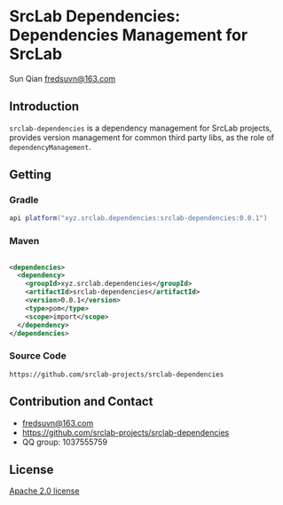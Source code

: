 # SrcLab Dependencies: Dependencies Management for SrcLab

<span id="author" class="author">Sun Qian</span>
<span id="email" class="email"><fredsuvn@163.com></span>

## Introduction

`srclab-dependencies` is a dependency management for SrcLab projects, provides version management for common third party
libs, as the role of `dependencyManagement`.

## Getting

### Gradle

```groovy
api platform("xyz.srclab.dependencies:srclab-dependencies:0.0.1")
```

### Maven

```xml

<dependencies>
  <dependency>
    <groupId>xyz.srclab.dependencies</groupId>
    <artifactId>srclab-dependencies</artifactId>
    <version>0.0.1</version>
    <type>pom</type>
    <scope>import</scope>
  </dependency>
</dependencies>
```

### Source Code

```
https://github.com/srclab-projects/srclab-dependencies
```

## Contribution and Contact

* fredsuvn@163.com
* https://github.com/srclab-projects/srclab-dependencies
* QQ group: 1037555759

## License

[Apache 2.0 license][license]

[license]: https://www.apache.org/licenses/LICENSE-2.0.html